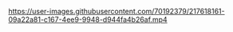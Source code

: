 

https://user-images.githubusercontent.com/70192379/217618161-09a22a81-c167-4ee9-9948-d944fa4b26af.mp4

